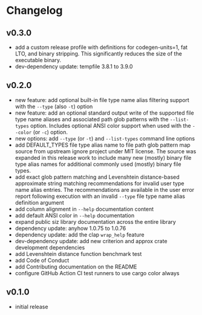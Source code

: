 # Changelog

## v0.3.0

- add a custom release profile with definitions for codegen-units=1, fat LTO, and binary stripping. This significantly reduces the size of the executable binary.
- dev-dependency update: tempfile 3.8.1 to 3.9.0

## v0.2.0

- new feature: add optional built-in file type name alias filtering support with the `--type` (also `-t`) option
- new feature: add an optional standard output write of the supported file type name aliases and associated path glob patterns with the `--list-types` option. Includes optional ANSI color support when used with the `--color` (or `-c`) option.
- new options: add `--type` (or `-t`) and `--list-types` command line options
- add DEFAULT_TYPES file type alias name to file path glob pattern map source from upstream ignore project under MIT license.  The source was expanded in this release work to include many new (mostly) binary file type alias names for additional commonly used (mostly) binary file types.
- add exact glob pattern matching and Levenshtein distance-based approximate string matching recommendations for invalid user type name alias entries. The recommendations are available in the user error report following execution with an invalid `--type` file type name alias definition argument
- add column alignment in `--help` documentation content
- add default ANSI color in `--help` documentation
- expand public siz library documentation across the entire library
- dependency update: anyhow 1.0.75 to 1.0.76
- dependency update: add the clap `wrap_help` feature
- dev-dependency update: add new criterion and approx crate development dependencies
- add Levenshtein distance function benchmark test
- add Code of Conduct
- add Contributing documentation on the README
- configure GitHub Action CI test runners to use cargo color always

## v0.1.0

- initial release
